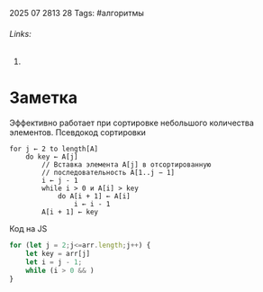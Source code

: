 2025 07 2813 28
Tags: #алгоритмы 
###### Links: 
1) 
# Заметка
Эффективно работает при сортировке небольшого количества элементов.
Псевдокод сортировки
```
for j ← 2 to length[A]
	do key ← A[j]
		// Вставка элемента A[j] в отсортированную
		// последовательность A[1..j − 1]
		i ← j - 1
		while i > 0 и A[i] > key
			do A[i + 1] ← A[i]
				i ← i - 1
		A[i + 1] ← key
```
Код на JS
```js
for (let j = 2;j<=arr.length;j++) {
	let key = arr[j]
	let i = j - 1;
	while (i > 0 && )
}
```